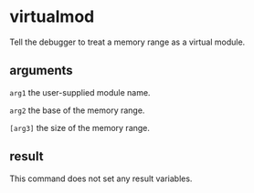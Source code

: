 # virtualmod

Tell the debugger to treat a memory range as a virtual module.

## arguments

`arg1` the user-supplied module name.

`arg2` the base of the memory range.

`[arg3]` the size of the memory range.

## result

This command does not set any result variables.
